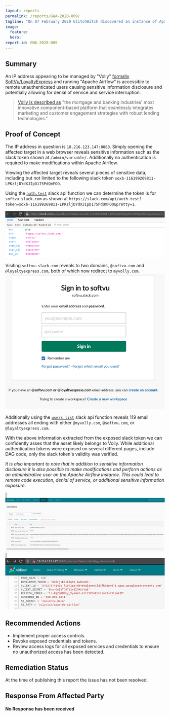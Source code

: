 ```yaml
---
layout: reports
permalink: /reports/GWA-2020-009/
tagline: "On 07 February 2020 GlitchWitch discovered an instance of Apache Airflow that was missing authentication and disclosing sensitive information."
image:
  feature:
  hero:
report-id: GWA-2020-009
---
```


## Summary
An IP address appearing to be managed by "Volly" [formally SoftVu/LoyaltyExpress](https://mortgageorb.com/loyaltyexpress-rebrands-as-volly) and running "Apache Airflow" is accessible to remote unauthenticated users causing sensitive information disclosure and potentially allowing for denial of service and service interruption.


>[Volly is described as](https://www.linkedin.com/company/myvolly/about/) "the mortgage and banking industries'​ most innovative component-based platform that seamlessly integrates marketing and customer engagement strategies with robust lending technologies."

## Proof of Concept
The IP address in question is `18.216.123.147:8080`. Simply opening the affected target in a web browser reveals sensitive information such as the slack token shown at `/admin/variable/`. Additionally no authentication is required to make modifications within Apache Airflow.

Viewing the affected target reveals several pieces of sensitive data, including but not limited to the following slack token `xoxb-116199269811-LPKzljDYdXJIpD175PdQmFOO`.

Using the [`auth.test`](https://api.slack.com/methods/auth.test/test) slack api function we can determine the token is for `softvu.slack.com` as shown at `https://slack.com/api/auth.test?token=xoxb-116199269811-LPKzljDYdXJIpD175PdQmFOO&pretty=1`.

![Screenshot of Volly's slack token at auth.test](/assets/img/sections/reports/2020/009/screenshot_volly-slack-token.png)

Visiting `softvu.slack.com` reveals to two domains, `@softvu.com`  and `@loyaltyexpress.com`, both of which now redirect to `myvolly.com`.
![Screenshot of Volly's slack page](/assets/img/sections/reports/2020/009/screenshot_volly-slack-page.png)

Additionally using the [`users.list`](https://api.slack.com/methods/user.list/test) slack api function reveals 119 email addresses all ending with either `@myvolly.com`, `@softvu.com`,  or `@loyaltyexpress.com`.

With the above information extracted from the exposed slack token we can confidently asses that the asset likely belongs to Volly. While additional authentication tokens were exposed on several different pages, include DAG code, only the slack token's validity was verified.

_It is also important to note that in addition to sensitive information disclosure it is also possible to make modifications and perform actions as an administrative user on the Apache Airflow instance. This could lead to remote code execution, denial of service, or additional sensitive information exposure._

| ![Screenshot of Volly's airflow variables page](/assets/img/sections/reports/2020/009/screenshot_volly-airflow-variables.png) |![Screenshot of an airflow dag's code that reveals additional tokens](/assets/img/sections/reports/2020/009/screenshot_volly-airflow-dag_id-adwords.png)



## Recommended Actions
 - Implement proper access controls.
 - Revoke exposed credentials and tokens.
 - Review access logs for all exposed services and credentials to ensure no unauthorized access has been detected.

## Remediation Status
At the time of publishing this report the issue has not been resolved.

## Response From Affected Party

#### No Response has been received
